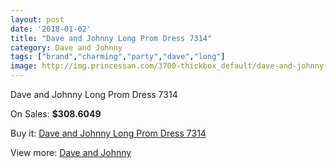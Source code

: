 ```yaml
---
layout: post
date: '2018-01-02'
title: "Dave and Johnny Long Prom Dress 7314"
category: Dave and Johnny
tags: ["brand","charming","party","dave","long"]
image: http://img.princessan.com/3700-thickbox_default/dave-and-johnny-long-prom-dress-7314.jpg
---
```

Dave and Johnny Long Prom Dress 7314

On Sales: **$308.6049**
<a href="https://www.princessan.com/en/dave-and-johnny/1695-dave-and-johnny-long-prom-dress-7314.html"><amp-img layout="responsive" width="600" height="600" src="//img.princessan.com/3700-thickbox_default/dave-and-johnny-long-prom-dress-7314.jpg" alt="Dave and Johnny Long Prom Dress 7314 0" /></a>
<a href="https://www.princessan.com/en/dave-and-johnny/1695-dave-and-johnny-long-prom-dress-7314.html"><amp-img layout="responsive" width="600" height="600" src="//img.princessan.com/3701-thickbox_default/dave-and-johnny-long-prom-dress-7314.jpg" alt="Dave and Johnny Long Prom Dress 7314 1" /></a>

Buy it: [Dave and Johnny Long Prom Dress 7314](https://www.princessan.com/en/dave-and-johnny/1695-dave-and-johnny-long-prom-dress-7314.html "Dave and Johnny Long Prom Dress 7314")

View more: [Dave and Johnny](https://www.princessan.com/en/16-dave-and-johnny "Dave and Johnny")